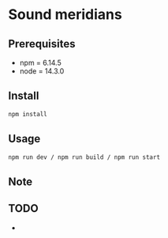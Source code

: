 # Sound meridians #

## Prerequisites ##

- npm = 6.14.5
- node = 14.3.0

## Install ##

```sh
npm install
```

## Usage ##

```sh
npm run dev / npm run build / npm run start
```

## Note ##

## TODO ##

- 
  